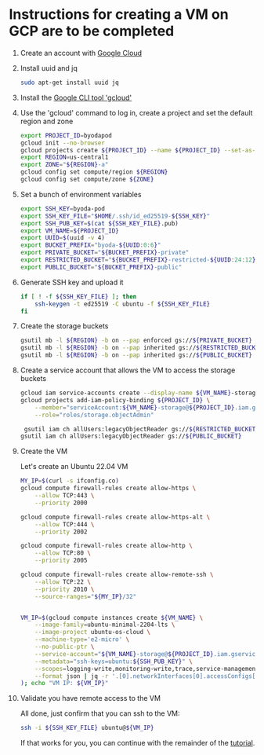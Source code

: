 # Instructions for creating a VM on GCP are to be completed

1. Create an account with [Google Cloud](https://console.cloud.google.com/)

2. Install uuid and jq

    ```bash
    sudo apt-get install uuid jq
    ```

3. Install the [Google CLI tool 'gcloud'](https://cloud.google.com/sdk/docs/install)

4. Use the 'gcloud' command to log in, create a project and set the default region and zone

    ```bash
    export PROJECT_ID=byodapod
    gcloud init --no-browser
    gcloud projects create ${PROJECT_ID} --name ${PROJECT_ID} --set-as-default
    export REGION=us-central1
    export ZONE="${REGION}-a"
    gcloud config set compute/region ${REGION}
    gcloud config set compute/zone ${ZONE}
    ```

5. Set a bunch of environment variables

    ```bash
    export SSH_KEY=byoda-pod
    export SSH_KEY_FILE="$HOME/.ssh/id_ed25519-${SSH_KEY}"
    export SSH_PUB_KEY=$(cat ${SSH_KEY_FILE}.pub)
    export VM_NAME=${PROJECT_ID}
    export UUID=$(uuid -v 4)
    export BUCKET_PREFIX="byoda-${UUID:0:6}"
    export PRIVATE_BUCKET="${BUCKET_PREFIX}-private"
    export RESTRICTED_BUCKET="${BUCKET_PREFIX}-restricted-${UUID:24:12}"
    export PUBLIC_BUCKET="${BUCKET_PREFIX}-public"
    ```

6. Generate SSH key and upload it

    ```bash
    if [ ! -f ${SSH_KEY_FILE} ]; then
        ssh-keygen -t ed25519 -C ubuntu -f ${SSH_KEY_FILE}
    fi
    ```

7. Create the storage buckets

    ```bash
    gsutil mb -l ${REGION} -b on --pap enforced gs://${PRIVATE_BUCKET}
    gsutil mb -l ${REGION} -b on --pap inherited gs://${RESTRICTED_BUCKET}
    gsutil mb -l ${REGION} -b on --pap inherited gs://${PUBLIC_BUCKET}
    ```

8. Create a service account that allows the VM to access the storage buckets

    ```bash
    gcloud iam service-accounts create --display-name ${VM_NAME}-storage ${VM_NAME}-storage
    gcloud projects add-iam-policy-binding ${PROJECT_ID} \
        --member="serviceAccount:${VM_NAME}-storage@${PROJECT_ID}.iam.gserviceaccount.com" \
        --role="roles/storage.objectAdmin"

     gsutil iam ch allUsers:legacyObjectReader gs://${RESTRICTED_BUCKET}
    gsutil iam ch allUsers:legacyObjectReader gs://${PUBLIC_BUCKET}
    ```

9. Create the VM

    Let's create an Ubuntu 22.04 VM

    ```bash
    MY_IP=$(curl -s ifconfig.co)
    gcloud compute firewall-rules create allow-https \
        --allow TCP:443 \
        --priority 2000

    gcloud compute firewall-rules create allow-https-alt \
        --allow TCP:444 \
        --priority 2002

    gcloud compute firewall-rules create allow-http \
        --allow TCP:80 \
        --priority 2005

    gcloud compute firewall-rules create allow-remote-ssh \
        --allow TCP:22 \
        --priority 2010 \
        --source-ranges="${MY_IP}/32"


    VM_IP=$(gcloud compute instances create ${VM_NAME} \
        --image-family=ubuntu-minimal-2204-lts \
        --image-project ubuntu-os-cloud \
        --machine-type='e2-micro' \
        --no-public-ptr \
        --service-account="${VM_NAME}-storage@${PROJECT_ID}.iam.gserviceaccount.com" \
        --metadata="ssh-keys=ubuntu:${SSH_PUB_KEY}" \
        --scopes=logging-write,monitoring-write,trace,service-management,service-control,storage-full \
        --format json | jq -r '.[0].networkInterfaces[0].accessConfigs[0].natIP' \
    ); echo "VM IP: ${VM_IP}"

10. Validate you have remote access to the VM

    All done, just confirm that you can ssh to the VM:

    ```bash
    ssh -i ${SSH_KEY_FILE} ubuntu@${VM_IP}
    ```

    If that works for you, you can continue with the remainder of the [tutorial](https://github.com/byoda/byoda-python/blob/master/README.md).
